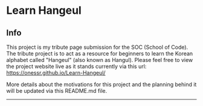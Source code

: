 # Learn Hangeul

## Info

This project is my tribute page submission for the SOC (School of Code).<br>
The tribute project is to act as a resource for beginners to learn the Korean alphabet called "Hangeul" (also known as Hangul).
Please feel free to view the project website live as it stands currently via this url: https://onessr.github.io/Learn-Hangeul/

More details about the motivations for this project and the planning behind it will be updated via this README.md file.

---
